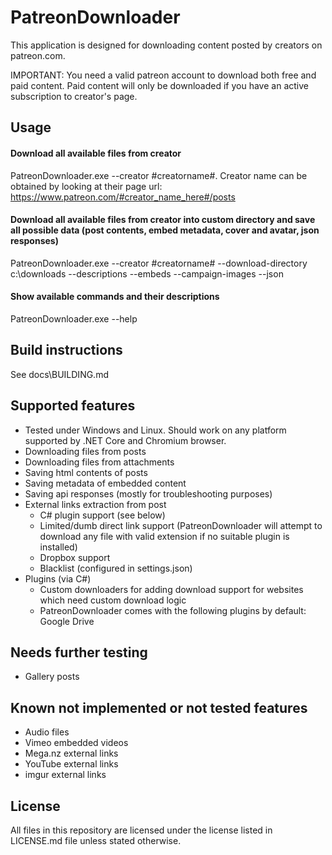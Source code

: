 # PatreonDownloader
This application is designed for downloading content posted by creators on patreon.com. 

IMPORTANT: You need a valid patreon account to download both free and paid content. Paid content will only be downloaded if you have an active subscription to creator's page.

## Usage
#### Download all available files from creator
PatreonDownloader.exe --creator #creatorname#. Creator name can be obtained by looking at their page url: https://www.patreon.com/#creator_name_here#/posts
#### Download all available files from creator into custom directory and save all possible data (post contents, embed metadata, cover and avatar, json responses)
PatreonDownloader.exe --creator #creatorname# --download-directory c:\downloads --descriptions --embeds --campaign-images --json
#### Show available commands and their descriptions
PatreonDownloader.exe --help

## Build instructions
See docs\BUILDING.md

## Supported features
* Tested under Windows and Linux. Should work on any platform supported by .NET Core and Chromium browser.
* Downloading files from posts
* Downloading files from attachments
* Saving html contents of posts
* Saving metadata of embedded content
* Saving api responses (mostly for troubleshooting purposes)
* External links extraction from post
	* C# plugin support (see below)
	* Limited/dumb direct link support (PatreonDownloader will attempt to download any file with valid extension if no suitable plugin is installed)
	* Dropbox support
	* Blacklist (configured in settings.json)
* Plugins (via C#)
	* Custom downloaders for adding download support for websites which need custom download logic
	* PatreonDownloader comes with the following plugins by default: Google Drive
	
## Needs further testing
* Gallery posts

## Known not implemented or not tested features 
* Audio files
* Vimeo embedded videos
* Mega.nz external links
* YouTube external links
* imgur external links

## License
All files in this repository are licensed under the license listed in LICENSE.md file unless stated otherwise.